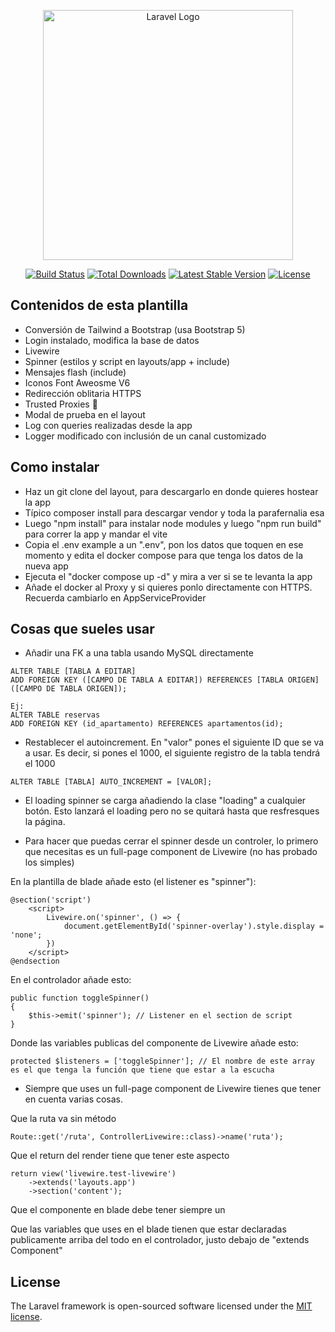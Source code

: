 <p align="center"><a href="https://laravel.com" target="_blank"><img src="https://raw.githubusercontent.com/laravel/art/master/logo-lockup/5%20SVG/2%20CMYK/1%20Full%20Color/laravel-logolockup-cmyk-red.svg" width="400" alt="Laravel Logo"></a></p>

<p align="center">
<a href="https://github.com/laravel/framework/actions"><img src="https://github.com/laravel/framework/workflows/tests/badge.svg" alt="Build Status"></a>
<a href="https://packagist.org/packages/laravel/framework"><img src="https://img.shields.io/packagist/dt/laravel/framework" alt="Total Downloads"></a>
<a href="https://packagist.org/packages/laravel/framework"><img src="https://img.shields.io/packagist/v/laravel/framework" alt="Latest Stable Version"></a>
<a href="https://packagist.org/packages/laravel/framework"><img src="https://img.shields.io/packagist/l/laravel/framework" alt="License"></a>
</p>

## Contenidos de esta plantilla

- Conversión de Tailwind a Bootstrap (usa Bootstrap 5)
- Login instalado, modifica la base de datos
- Livewire
- Spinner (estilos y script en layouts/app + include)
- Mensajes flash (include)
- Iconos Font Aweosme V6
- Redirección oblitaria HTTPS
- Trusted Proxies 🙂
- Modal de prueba en el layout
- Log con queries realizadas desde la app
- Logger modificado con inclusión de un canal customizado

## Como instalar

- Haz un git clone del layout, para descargarlo en donde quieres hostear la app
- Típico composer install para descargar vendor y toda la parafernalia esa
- Luego "npm install" para instalar node modules y luego "npm run build" para correr la app y mandar el vite
- Copia el .env example a un ".env", pon los datos que toquen en ese momento y edita el docker compose para que tenga los datos de la nueva app
- Ejecuta el "docker compose up -d" y mira a ver si se te levanta la app
- Añade el docker al Proxy y si quieres ponlo directamente con HTTPS. Recuerda cambiarlo en AppServiceProvider

## Cosas que sueles usar

- Añadir una FK a una tabla usando MySQL directamente

```
ALTER TABLE [TABLA A EDITAR]
ADD FOREIGN KEY ([CAMPO DE TABLA A EDITAR]) REFERENCES [TABLA ORIGEN]([CAMPO DE TABLA ORIGEN]);

Ej:
ALTER TABLE reservas
ADD FOREIGN KEY (id_apartamento) REFERENCES apartamentos(id);
```

- Restablecer el autoincrement. En "valor" pones el siguiente ID que se va a usar. Es decir, si pones el 1000, el siguiente registro de la tabla tendrá el 1000

```
ALTER TABLE [TABLA] AUTO_INCREMENT = [VALOR];
```

- El loading spinner se carga añadiendo la clase "loading" a cualquier botón. Esto lanzará el loading pero no se quitará hasta que resfresques la página.

- Para hacer que puedas cerrar el spinner desde un controler, lo primero que necesitas es un full-page component de Livewire (no has probado los simples)

En la plantilla de blade añade esto (el listener es "spinner"):

```
@section('script')
    <script>
        Livewire.on('spinner', () => {
            document.getElementById('spinner-overlay').style.display = 'none';
        })
    </script>
@endsection
```

En el controlador añade esto:

```
public function toggleSpinner()
{
    $this->emit('spinner'); // Listener en el section de script
}
```

Donde las variables publicas del componente de Livewire añade esto:

```
protected $listeners = ['toggleSpinner']; // El nombre de este array es el que tenga la función que tiene que estar a la escucha
```

- Siempre que uses un full-page component de Livewire tienes que tener en cuenta varias cosas.

Que la ruta va sin método

```
Route::get('/ruta', ControllerLivewire::class)->name('ruta');
```

Que el return del render tiene que tener este aspecto

```
return view('livewire.test-livewire')
    ->extends('layouts.app')
    ->section('content');
```

Que el componente en blade debe tener siempre un <div>

Que las variables que uses en el blade tienen que estar declaradas publicamente arriba del todo en el controlador, justo debajo de "extends Component"

## License

The Laravel framework is open-sourced software licensed under the [MIT license](https://opensource.org/licenses/MIT).

